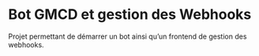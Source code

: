 # Bot GMCD et gestion des Webhooks

Projet permettant de démarrer un bot ainsi qu’un frontend de gestion des webhooks. 